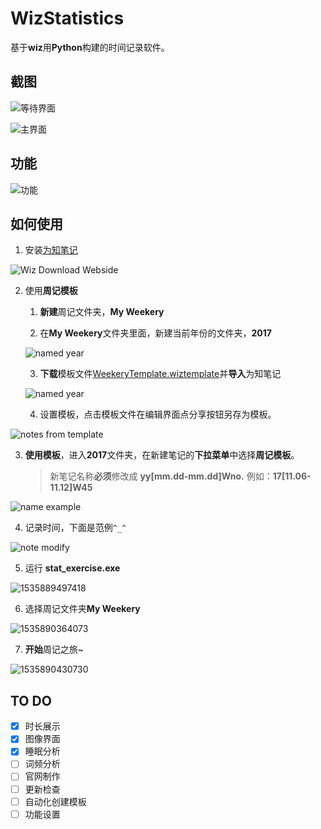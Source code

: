 # WizStatistics

基于**wiz**用**Python**构建的时间记录软件。

## 截图

![等待界面](/images/1535887668865.png)

![主界面](/images/1535888056546.png)

## 功能

![功能](/images/WizStatistics.png)

## 如何使用

1. 安装[为知笔记](www.wiz.cn) 

![Wiz Download Webside](/images/download.png)

2. 使用**周记模板**

   1. **新建**周记文件夹，**My Weekery**

   2. 在**My Weekery**文件夹里面，新建当前年份的文件夹，**2017**

	![named year](/images/named_year.png)

   3. **下载**模板文件[WeekeryTemplate.wiztemplate](https://github.com/HowcanoeWang/WizStatistics/releases/download/Beta0.2/WeekeryTemplatev4.0.wiztemplate)并**导入**为知笔记
      
	![named year](/images/load_template.png)

   4. 设置模板，点击模板文件在编辑界面点分享按钮另存为模板。

![notes from template](/images/notes_from_template.png) 

3. **使用模板**，进入**2017**文件夹，在新建笔记的**下拉菜单**中选择**周记模板**。

   > 新笔记名称**必须**修改成 **yy[mm.dd-mm.dd]Wno.** 例如：**17[11.06-11.12]W45**

![name example](/images/name_example.png)

4. 记录时间，下面是范例`^_^`

![note modify](/images/note_modify.png)

5. 运行 **stat_exercise.exe**

![1535889497418](/images/1535889497418.png)

6. 选择周记文件夹**My Weekery**

![1535890364073](images/1535890364073.png)

7. **开始**周记之旅~

![1535890430730](images/1535890430730.png)

## TO DO

- [x] 时长展示
- [x] 图像界面
- [x] 睡眠分析
- [ ] 词频分析
- [ ] 官网制作
- [ ] 更新检查
- [ ] 自动化创建模板
- [ ] 功能设置